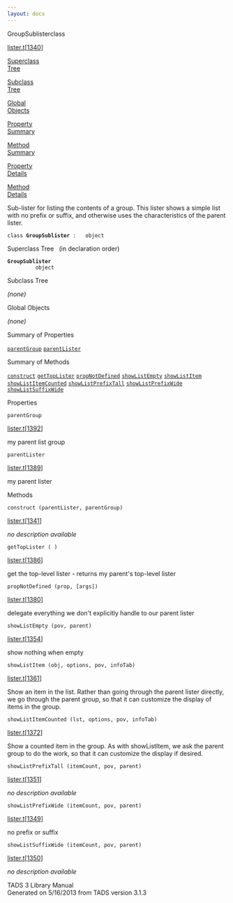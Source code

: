 ```yaml
---
layout: docs
---
```

<span class="title">GroupSublister</span><span class="type">class</span>

[lister.t](../file/lister.t.html)\[[1340](../source/lister.t.html#1340)\]

[Superclass  
Tree](#_SuperClassTree_)

[Subclass  
Tree](#_SubClassTree_)

[Global  
Objects](#_ObjectSummary_)

[Property  
Summary](#_PropSummary_)

[Method  
Summary](#_MethodSummary_)

[Property  
Details](#_Properties_)

[Method  
Details](#_Methods_)



Sub-lister for listing the contents of a group. This lister shows a
simple list with no prefix or suffix, and otherwise uses the
characteristics of the parent lister.

`class `**`GroupSublister`**` :   object`



<span id="_SuperClassTree_"></span>



<span class="hdln">Superclass Tree</span>   (in declaration order)



**`GroupSublister`**  
`         object`  
<span id="_SubClassTree_"></span>



<span class="hdln">Subclass Tree</span>  



*(none)* <span id="_ObjectSummary_"></span>



<span class="hdln">Global Objects</span>  



*(none)* <span id="_PropSummary_"></span>



<span class="hdln">Summary of Properties</span>  



[`parentGroup`](#parentGroup) [`parentLister`](#parentLister)

<span id="_MethodSummary_"></span>



<span class="hdln">Summary of Methods</span>  



[`construct`](#construct) [`getTopLister`](#getTopLister) [`propNotDefined`](#propNotDefined) [`showListEmpty`](#showListEmpty) [`showListItem`](#showListItem) [`showListItemCounted`](#showListItemCounted) [`showListPrefixTall`](#showListPrefixTall) [`showListPrefixWide`](#showListPrefixWide) [`showListSuffixWide`](#showListSuffixWide)

<span id="_Properties_"></span>



<span class="hdln">Properties</span>  



<span id="parentGroup"></span>

`parentGroup`

[lister.t](../file/lister.t.html)\[[1392](../source/lister.t.html#1392)\]



my parent list group



<span id="parentLister"></span>

`parentLister`

[lister.t](../file/lister.t.html)\[[1389](../source/lister.t.html#1389)\]



my parent lister



<span id="_Methods_"></span>



<span class="hdln">Methods</span>  



<span id="construct"></span>

`construct (parentLister, parentGroup)`

[lister.t](../file/lister.t.html)\[[1341](../source/lister.t.html#1341)\]



*no description available*



<span id="getTopLister"></span>

`getTopLister ( )`

[lister.t](../file/lister.t.html)\[[1386](../source/lister.t.html#1386)\]



get the top-level lister - returns my parent's top-level lister



<span id="propNotDefined"></span>

`propNotDefined (prop, [args])`

[lister.t](../file/lister.t.html)\[[1380](../source/lister.t.html#1380)\]



delegate everything we don't explicitly handle to our parent lister



<span id="showListEmpty"></span>

`showListEmpty (pov, parent)`

[lister.t](../file/lister.t.html)\[[1354](../source/lister.t.html#1354)\]



show nothing when empty



<span id="showListItem"></span>

`showListItem (obj, options, pov, infoTab)`

[lister.t](../file/lister.t.html)\[[1361](../source/lister.t.html#1361)\]



Show an item in the list. Rather than going through the parent lister
directly, we go through the parent group, so that it can customize the
display of items in the group.



<span id="showListItemCounted"></span>

`showListItemCounted (lst, options, pov, infoTab)`

[lister.t](../file/lister.t.html)\[[1372](../source/lister.t.html#1372)\]



Show a counted item in the group. As with showListItem, we ask the
parent group to do the work, so that it can customize the display if
desired.



<span id="showListPrefixTall"></span>

`showListPrefixTall (itemCount, pov, parent)`

[lister.t](../file/lister.t.html)\[[1351](../source/lister.t.html#1351)\]



*no description available*



<span id="showListPrefixWide"></span>

`showListPrefixWide (itemCount, pov, parent)`

[lister.t](../file/lister.t.html)\[[1349](../source/lister.t.html#1349)\]



no prefix or suffix



<span id="showListSuffixWide"></span>

`showListSuffixWide (itemCount, pov, parent)`

[lister.t](../file/lister.t.html)\[[1350](../source/lister.t.html#1350)\]



*no description available*





TADS 3 Library Manual  
Generated on 5/16/2013 from TADS version 3.1.3


